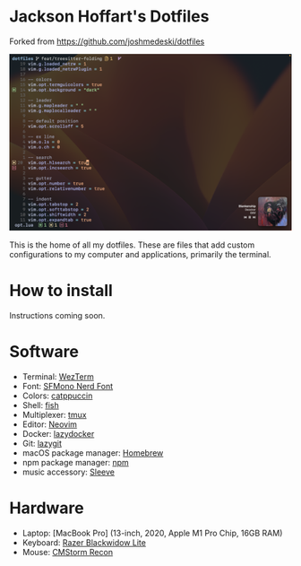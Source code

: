 # Jackson Hoffart's Dotfiles

Forked from https://github.com/joshmedeski/dotfiles

![screenshot](./screenshot.png)

This is the home of all my dotfiles. These are files that add custom configurations to my computer and applications, primarily the terminal.

# How to install

Instructions coming soon.

# Software

- Terminal: [WezTerm](https://wezfurlong.org/wezterm/)
- Font: [SFMono Nerd Font](https://github.com/epk/SF-Mono-Nerd-Font)
- Colors: [catppuccin](https://github.com/catppuccin/catppuccin)
- Shell: [fish](https://fishshell.com)
- Multiplexer: [tmux](https://github.com/tmux/tmux/wiki)
- Editor: [Neovim](https://neovim.io)
- Docker: [lazydocker](https://github.com/jesseduffield/lazydocker)
- Git: [lazygit](https://github.com/jesseduffield/lazygit)
- macOS package manager: [Homebrew](https://brew.sh)
- npm package manager: [npm](https://www.npmjs.com/)
- music accessory: [Sleeve](https://replay.software/sleeve)

# Hardware

- Laptop: [MacBook Pro] (13-inch, 2020, Apple M1 Pro Chip, 16GB RAM)
- Keyboard: [Razer Blackwidow Lite](https://www.razer.com/gaming-keyboards/razer-blackwidow-lite)
- Mouse: [CMStorm Recon](https://www.coolermaster.com/us/en-us/catalog/legacy-products/peripheral/recon/)
